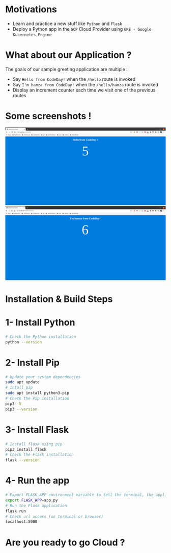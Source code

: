 # Motivations

- Learn and practice a new stuff like `Python` and `Flask`
- Deploy a Python app in the `GCP` Cloud Provider using `GKE - Google Kubernetes Engine`

# What about our Application ?

The goals of our sample greeting application are multiple : 
 
- Say `Hello from CodeDay!` when the `/hello` route is invoked
- Say `I'm hamza from CodeDay!` when the `/hello/hamza` route is invoked
- Display an increment counter each time we visit one of the previous routes

# Some screenshots !

<img src="screenshots/hello.png" with="50">

<img src="screenshots/hello_name.png" with="50">

# Installation & Build Steps


1- Install Python
===

```bash
# Check the Python installation
python --version
```
2- Install Pip
===

```bash
# Update your system dependencies
sudo apt update
# Intall pip
sudo apt install python3-pip
# Check the Pip installation
pip3 -V
pip3 --version
```

3- Install Flask
===

```bash
# Install flask using pip
pip3 install flask
# Check the Flask installation
flask --version
```

4- Run the app
===

```bash
# Export FLASK_APP environment variable to tell the terminal, the application to work with
export FLASK_APP=app.py
# Run the Flask application
flask run
# Check url access (on terminal or browser) 
localhost:5000
```

# Are you ready to go Cloud ?
